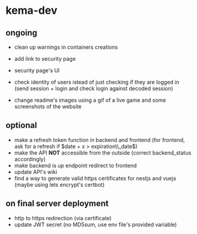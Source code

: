 # kema-dev

## ongoing

* clean up warnings in containers creations

* add link to security page
* security page's UI
* check identity of users istead of just checking if they are logged in (send session + login and check login against decoded session)
* change readme's images using a gif of a live game and some screenshots of the website

## optional

* make a refresh token function in backend and frontend (for frontend, ask for a refresh if $date + x > expiration\\_date$)
* make the API **NOT** accessible from the outside (correct backend_status accordingly)
* make backend is up endpoint redirect to frontend
* update API's wiki
* find a way to generate valid https certificates for nestjs and vuejs (maybe using lets encrypt's certbot)

## on final server deployment

* http to https redirection (via certificate)
* update JWT secret (no MD5sum, use env file's provided variable)
